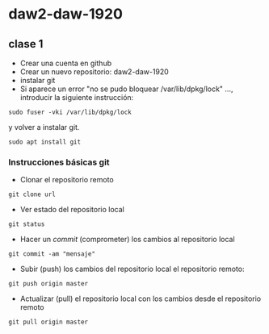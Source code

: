 # daw2-daw-1920

## clase 1

- Crear una cuenta en github
- Crear un nuevo repositorio: daw2-daw-1920
- instalar git
- Si aparece un error "no se pudo bloquear /var/lib/dpkg/lock" ..., introducir la siguiente instrucción:

```
sudo fuser -vki /var/lib/dpkg/lock
```

y volver a instalar git. 

```
sudo apt install git 
```

### Instrucciones básicas git
- Clonar el repositorio remoto
```
git clone url
```

- Ver estado del repositorio local
```
git status 
```

- Hacer un *commit* (comprometer) los cambios al repositorio local
```
git commit -am "mensaje"
```

- Subir (push) los cambios del repositorio local el repositorio remoto:

```
git push origin master
```

- Actualizar (pull) el repositorio local con los cambios desde el repositorio remoto

```
git pull origin master
```







